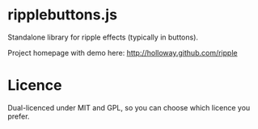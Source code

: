 ripplebuttons.js
================

Standalone library for ripple effects (typically in buttons).

Project homepage with demo here: http://holloway.github.com/ripple

Licence
=======

Dual-licenced under MIT and GPL, so you can choose which licence you prefer.
